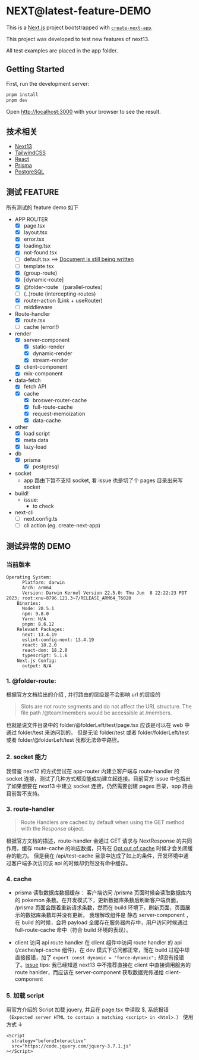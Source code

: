 # NEXT@latest-feature-DEMO

This is a [Next.js](https://nextjs.org/) project bootstrapped with [`create-next-app`](https://github.com/vercel/next.js/tree/canary/packages/create-next-app).

This project was developed to test new features of next13.

All test examples are placed in the app folder.

## Getting Started

First, run the development server:

```bash
pnpm install
pnpm dev
```

Open [http://localhost:3000](http://localhost:3000) with your browser to see the result.

## 技术相关

- [Next13](https://nextjs.org/docs/getting-started/installation)
- [TailwindCSS](https://tailwindcss.com/docs/installation)
- [React](https://zh-hans.react.dev/)
- [Prisma](https://www.prisma.io/docs/getting-started/quickstart)
- [PostgreSQL](https://www.postgresql.org/docs/)

## 测试 FEATURE

所有测试的 feature demo 如下

- APP ROUTER
  - [x] page.tsx
  - [x] layout.tsx
  - [x] error.tsx
  - [x] loading.tsx
  - [x] not-found.tsx
  - [ ] default.tsx ==> [Document is still being written](https://nextjs.org/docs/app/api-reference/file-conventions/default)
  - [ ] template.tsx
  - [x] (group-route)
  - [x] [dynamic-route]
  - [x] @folder-route （parallel-routes）
  - [ ] (..)route (intercepting-routes)
  - [x] router-action (Link + useRouter)
  - [ ] middleware
- Route-handler
  - [x] route.tsx
  - [ ] cache (error!!)
- render
  - [x] server-component
    - [x] static-render
    - [x] dynamic-render
    - [x] stream-render
  - [x] client-component
  - [x] mix-component
- data-fetch
  - [x] fetch API
  - [x] cache
    - [x] broswer-router-cache
    - [x] full-route-cache
    - [x] request-memoization
    - [x] data-cache
- other
  - [x] load script
  - [x] meta data
  - [x] lazy-load
- db
  - [x] prisma
    - [x] postgresql
- socket
  - app 路由下暂不支持 socket, 看 issue 也是切了个 pages 目录出来写 socket
- build!
  - issue:
    - to check
- next-cli
  - [ ] next.config.ts
  - [ ] cli action (eg. create-next-app)

## 测试异常的 DEMO

### 当前版本

```
Operating System:
      Platform: darwin
      Arch: arm64
      Version: Darwin Kernel Version 22.5.0: Thu Jun  8 22:22:23 PDT 2023; root:xnu-8796.121.3~7/RELEASE_ARM64_T6020
    Binaries:
      Node: 20.5.1
      npm: 9.8.0
      Yarn: N/A
      pnpm: 8.6.12
    Relevant Packages:
      next: 13.4.19
      eslint-config-next: 13.4.19
      react: 18.2.0
      react-dom: 18.2.0
      typescript: 5.1.6
    Next.js Config:
      output: N/A
```

### 1. @folder-route:

根据官方文档给出的介绍 , 并行路由的层级是不会影响 url 的层级的

> Slots are not route segments and do not affect the URL structure. The file path /@team/members would be accessible at /members.

也就是说文件目录中的 folder/@folderLeft/test/page.tsx 应该是可以在 web 中通过 folder/test 来访问到的。 但是无论 folder/test 或者 folder/folderLeft/test 或者 folder/@folderLeft/test 我都无法命中路径。

### 2. socket 能力

我借鉴 next12 的方式尝试在 app-router 内建立客户端与 route-handler 的 socket 连接，测试了几种方式都没能成功建立起连接。目前官方 issue 中也指出了如果想要在 next13 中建立 socket 连接，仍然需要创建 pages 目录，app 路由目前暂不支持。

### 3. route-handler

> Route Handlers are cached by default when using the GET method with the Response object.

根据官方文档的描述，route-handler 会通过 GET 请求与 NextResponse 的共同作用，缓存 route-cache 的响应数据，只有在 [Opt out of cache](https://nextjs.org/docs/app/building-your-application/routing/route-handlers#opting-out-of-caching) 时候才会关闭缓存的能力。
但是我在 /api/test-cache 目录中达成了如上的条件，开发环境中通过客户端多次访问该 api 的时候却仍然没有命中缓存。

### 4. cache

- prisma 读取数据库数据缓存：
  客户端访问 /prisma 页面时候会读取数据库内的 pokemon 条数。在开发模式下，更新数据库条数后刷新客户端页面， /prisma 页面会跟着重新请求条数，然而在 build 环境下，刷新页面，页面展示的数据库条数却并没有更新。
  我理解改组件是 静态 server-component ，在 build 的时候，会将 payload 全缓存在服务器内存中，用户访问时候通过 full-route-cache 命中（符合 build 环境的表现）。

- client 访问 api route handler
  在 client 组件中访问 route handler 的 api (/cache/api-cache 组件)，在 dev 模式下访问都正常，而在 build 过程中却直接报错，加了 `export const dynamic = "force-dynamic";` 却没有报错了。[issue](https://github.com/vercel/next.js/issues/55042)
  tips: 我已经知道 next13 中不推荐直接在 client 中直接调用服务的 route hanlder，而应该在 server-component 获取数据完传递给 client-component

### 5. 加载 script

用官方介绍的 Script 加载 jquery, 并且在 page.tsx 中读取 $, 系统报错（`Expected server HTML to contain a matching <script> in <html>.`）
使用方式 ↓

```
<Script
  strategy="beforeInteractive"
  src="https://code.jquery.com/jquery-3.7.1.js"
></Script>
```
